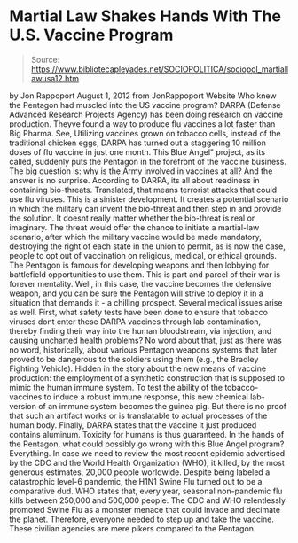 # Martial Law Shakes Hands With The U.S. Vaccine Program

> Source: https://www.bibliotecapleyades.net/SOCIOPOLITICA/sociopol_martiallawusa12.htm

by Jon Rappoport
August 1, 2012
from
JonRappoport Website
Who knew the Pentagon had muscled into the US
vaccine program?
DARPA (Defense Advanced Research Projects Agency) has been doing research on
vaccine production.
Theyve found a way to produce flu vaccines a lot faster
than
Big Pharma.
See,
Utilizing vaccines grown on tobacco cells, instead of the traditional
chicken eggs, DARPA has turned out a staggering 10 million doses of flu
vaccine in just one month.
This Blue
Angel" project, as its called, suddenly puts the Pentagon in the
forefront of
the vaccine business.
The big question is:
why is the Army
involved in vaccines at all?
And the answer is no surprise. According to DARPA, its all about readiness in containing
bio-threats. Translated, that
means terrorist attacks that could use flu viruses.
This is a sinister development. It creates a potential scenario in which the
military can invent the bio-threat and then step in and provide the
solution. It doesnt really matter whether the bio-threat is real or
imaginary.
The threat would offer the chance to initiate a martial-law scenario, after
which the military vaccine would be made mandatory, destroying the right of
each state in the union to permit, as is now the case, people to opt out of
vaccination on religious, medical, or ethical grounds.
The Pentagon is famous for developing weapons and then lobbying for
battlefield opportunities to use them.
This is part and parcel of their war
is forever mentality. Well, in this case, the vaccine becomes the defensive
weapon, and you can be sure the Pentagon will strive to deploy it in a
situation that demands it - a chilling prospect.
Several medical issues arise as well.
First, what safety tests have been
done to ensure that tobacco viruses dont enter these DARPA vaccines through
lab contamination, thereby finding their way into the human bloodstream, via
injection, and causing uncharted health problems? No word about that, just
as there was no word, historically, about various Pentagon weapons systems
that later proved to be dangerous to the soldiers using them (e.g., the
Bradley Fighting Vehicle).
Hidden in the story about the new means of vaccine production:
the
employment of a synthetic construction that is supposed to mimic the human
immune system.
To test the ability of the tobacco-vaccines to induce a
robust immune response, this new chemical lab-version of an immune system
becomes the guinea pig. But there is no proof that such an artifact works or
is translatable to actual processes of the human body.
Finally, DARPA states that the vaccine it just produced contains aluminum.
Toxicity for humans is thus guaranteed.
In the hands of the Pentagon, what could possibly go wrong with this Blue
Angel program? Everything.
In case we need to review the most recent epidemic advertised by
the CDC
and the World Health Organization (WHO), it killed, by the most generous
estimates, 20,000 people worldwide.
Despite being labeled a catastrophic
level-6 pandemic, the
H1N1 Swine Flu turned out to be a comparative dud. WHO
states that, every year, seasonal non-pandemic flu kills between 250,000 and
500,000 people.
The CDC and WHO relentlessly promoted Swine Flu as a monster menace that
could invade and decimate the planet. Therefore, everyone needed to step up
and take the vaccine.
These civilian agencies are mere pikers compared to
the Pentagon.
